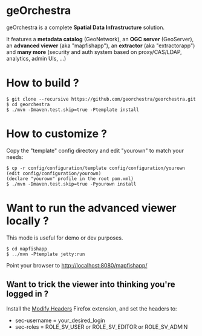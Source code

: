geOrchestra
===========

geOrchestra is a complete **Spatial Data Infrastructure** solution.

It features a **metadata catalog** (GeoNetwork), an **OGC server** (GeoServer), an **advanced viewer** (aka "mapfishapp"), an **extractor** (aka "extractorapp") and **many more** (security and auth system based on proxy/CAS/LDAP, analytics, admin UIs, ...)

How to build ?
==============

    $ git clone --recursive https://github.com/georchestra/georchestra.git
    $ cd georchestra
    $ ./mvn -Dmaven.test.skip=true -Ptemplate install

How to customize ?
==================
 
Copy the "template" config directory and edit "yourown" to match your needs:

    $ cp -r config/configuration/template config/configuration/yourown
    (edit config/configuration/yourown)
    (declare "yourown" profile in the root pom.xml)
    $ ./mvn -Dmaven.test.skip=true -Pyourown install

Want to run the advanced viewer locally ?
=========================================

This mode is useful for demo or dev purposes.

    $ cd mapfishapp
    $ ../mvn -Ptemplate jetty:run

Point your browser to [http://localhost:8080/mapfishapp/](http://localhost:8080/mapfishapp/) 

Want to trick the viewer into thinking you're logged in ?
---------------------------------------------------------

Install the [Modify Headers](https://addons.mozilla.org/en-US/firefox/addon/modify-headers/) Firefox extension, and set the headers to:
 * sec-username = your_desired_login
 * sec-roles = ROLE_SV_USER or ROLE_SV_EDITOR or ROLE_SV_ADMIN
